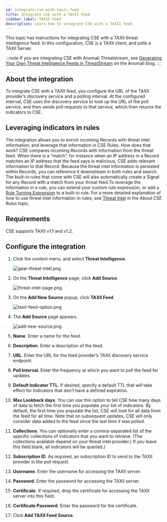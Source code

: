 ```yaml
---
id: integrate-cse-with-taxii-feed
title: Integrate CSE with a TAXII Feed
sidebar_label: TAXII Feed
description: Learn how to integrate CSE with a TAXII feed.
---
```




This topic has instructions for integrating CSE with a TAXII threat intelligence feed. In this configuration, CSE is a TAXII client, and polls a TAXII Server. 

:::note
If you are integrating CSE with Anomali Threatstream, see [Generating Your Own Threat Intelligence Feeds in ThreatStream](https://www.anomali.com/blog/generating-your-own-threat-intelligence-feeds-in-threatstream) on the Anomali blog.
:::

## About the integration

To integrate CSE with a TAXII feed, you configure the URL of the TAXII provider’s discovery service and a polling interval. At the configured interval, CSE uses the discovery service to look up the URL of the poll service, and then sends poll requests to that service, which then returns the indicators to CSE.

## Leveraging indicators in rules

The integration allows you to enrich incoming Records with threat intel information, and leverage that information in CSE Rules. How does that work? CSE compares incoming Records with information from the threat feed. When there is a “match”, for instance when an IP address in a Record matches an IP address that the feed says is malicious, CSE adds relevant information to that Record. Because the threat intel information is persisted within Records, you can reference it downstream in both rules and search. The built-in rules that come with CSE will also automatically create a Signal for any Record with a match from your threat feed.To leverage the information in a rule, you can extend your custom rule expression, or add a [Rule Turning Expression](../rules/rule-tuning-expressions.md) to a built-in rule. For a more detailed explanation of how to use threat intel information in rules, see [Threat Intel](../rules/about-cse-rules.md) in the *About CSE Rules* topic.

## Requirements

CSE supports TAXII v1.1 and v1.2. 

## Configure the integration

1. Click the content menu, and select **Threat Intelligence**.

    ![gear-threat-intel.png](/img/cse/gear-threat-intel.png)
1. On the **Threat Intelligence** page, click **Add Source**.

    ![threat-intel-page.png](/img/cse/threat-intel-page.png)
1. On the **Add New Source** popup, click **TAXII Feed**.

    ![taxii-feed-option.png](/img/cse/taxii-feed-option.png)
1. The **Add Source** page appears.

    ![add-new-source.png](/img/cse/add-new-source.png)
1. **Name**. Enter a name for the feed.
1. **Description**. Enter a description of the feed.
1. **URL**. Enter the URL for the feed provider’s TAXII discovery service endpoint.
1. **Poll Interval**. Enter the frequency at which you want to poll the feed for updates.
1. **Default Indicator TTL**. If desired, specify a default TTL that will take effect for Indicators that don’t have a defined expiration.
1. **Max Lookback days**. You can use this option to tell CSE how many days of data to fetch the first time you populate your list of indicators. By default, the first time you populate the list, CSE will look for all data from the feed for all time. Note that on subsequent updates, CSE will only consider data added to the feed since the last time it was polled.
1. **Collections**. You can optionally enter a comma-separated list of the specific collections of indicators that you want to retrieve. (The collections available depend on your threat intel provider.) If you leave this field blank, all indicators will be queried.)
1. **Subscription ID**. As required, an subscription ID to send to the TAXII provider in the poll request.
12. **Username**. Enter the username for accessing the TAXII server.
13. **Password**. Enter the password for accessing the TAXII server.
14. **Certificate**. If required, drop the certificate for accessing the TAXII server into this field. 
15. **Certificate Password**. Enter the password for the certificate.
16. Click **Add TAXII Feed Source**.
